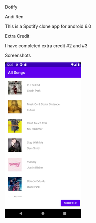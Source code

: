 Dotify 

Andi Ren

This is a Spotify clone app for android 6.0

Extra Credit

I have completed extra credit #2 and #3

Screenshots


<img src="./dotify.png" alt="Screenshot of the app" height="500" />
